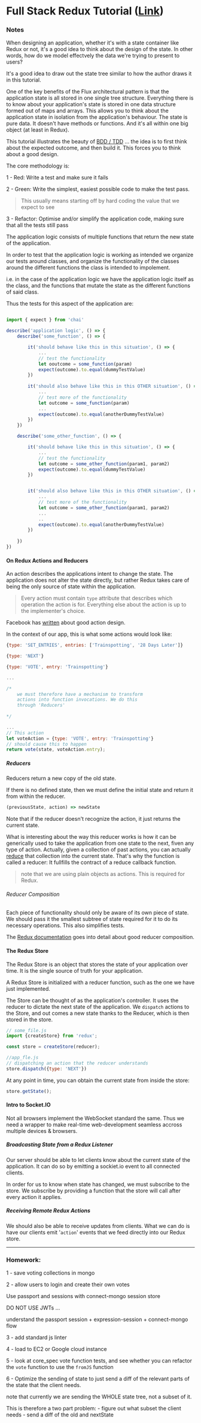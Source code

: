 # Full Stack Redux Tutorial ([Link](http://teropa.info/blog/2015/09/10/full-stack-redux-tutorial.html#the-architecture))

### Notes

When designing an application, whether it's with a state container like Redux or not, it's a good idea to think about 
the design of the state. In other words, how do we model effectvely the data we're trying to present to users?

It's a good idea to draw out the state tree similar to how the author draws it in this tutorial.

One of the key benefits of the Flux architectural pattern is that the application state is all stored in one single tree structure. Everything there is to know about your application's state is stored in one data structure formed out of maps and arrays. This allows you to think about the application state in isolation from the application's behaviour. The state is pure data. It doesn't have methods or functions. And it's all within one big object (at least in Redux).

This tutorial illustrates the beauty of [BDD / TDD](http://jrsinclair.com/articles/2016/gentle-introduction-to-javascript-tdd-intro/) ... the idea is to first think about the expected outcome, and then build it. This forces you to think about a good design. 

The core methodology is: 

1 - Red: Write a test and make sure it fails

2 - Green: Write the simplest, easiest possible code to make the test pass.

> This usually means starting off by hard coding the value that we expect to see

3 - Refactor: Optimise and/or simplify the application code, making sure that all the tests still pass

The application logic consists of multiple functions that return the new state of the application.

In order to test that the application logic is working as intended we organize our tests around classes, and organize the functionality of the classes around the different functions the class is intended to impolement. 

i.e. in the case of the application logic we have the application logic itself as the class, and the functions that mutate the state as the different functions of said class. 

Thus the tests for this aspect of the application are:

```javascript

import { expect } from 'chai'

describe('application logic', () => {
	describe('some_function', () => {

		it('should behave like this in this situation', () => {
			...
			// test the functionality
			let ooutcome = some_function(param)
			expect(outcome).to.equal(dummyTestValue)
		})
		
		it('should also behave like this in this OTHER situation', () => {
			...
			// test more of the functionality
			let outcome = some_function(param)
			...
			expect(outcome).to.equal(anotherDummyTestValue)	
		})
	})

	describe('some_other_function', () => {

		it('should behave like this in this situation', () => {
			...
			// test the functionality
			let outcome = some_other_function(param1, param2)
			expect(outcome).to.equal(dummyTestValue)
		})


		it('should also behave like this in this OTHER situation', () => {
			...
			// test more of the functionality
			let outcome = some_other_function(param1, param2)
			...
			..
			expect(outcome).to.equal(anotherDummyTestValue)	
		})
		
	})
})
``` 


#### On Redux Actions and Reducers 

An action describes the applications intent to change the state. The application does not alter the state directly, but rather Redux takes care of being the only source of state within the application.

> Every action must contain `type` attribute that describes which operation the action is for. Everything else about the action is up to the implementer's choice.

Facebook has [written](https://github.com/acdlite/flux-standard-action/blob/master/README.md) about good action design.

In the context of our app, this is what some actions would look like: 

```javascript
{type: 'SET_ENTRIES', entries: ['Trainspotting', '28 Days Later']}

{type: 'NEXT'}

{type: 'VOTE', entry: 'Trainspotting'}

...

/*
	we must therefore have a mechanism to transform 
	actions into function invocations. We do this
	through 'Reducers'
	
*/

...
// This action
let voteAction = {type: 'VOTE', entry: 'Trainspotting'}
// should cause this to happen
return vote(state, voteAction.entry);

```

##### Reducers

Reducers return a new copy of the old state. 

If there is no defined state, then we must define the initial state and return it from within the reducer.

```javascript
(previousState, action) => newState
```

Note that if the reducer doesn't recognize the action, it just returns the current state.

What is interesting about the way this reducer works is how it can be generically used to take the application from one state to the next, fiven any type of action. Actually, given a collection of past actions, you can actually [reduce](https://developer.mozilla.org/en/docs/Web/JavaScript/Reference/Global_Objects/Array/reduce) that collection into the current state. That's why the function is called a reducer: It fullfills the contract of a reduce callback function.

> note that we are using plain objects as actions. This is required for Redux.


###### Reducer Composition

Each piece of functionality should only be aware of its own piece of state. We should pass it the smallest subtree of state required for it to do its necessary operations. This also simplifies tests.

The [Redux documentation](http://rackt.github.io/redux/docs/basics/Reducers.html) goes into detail about good reducer composition.


#### The Redux Store

The Redux Store is an object that stores the state of your application over time. It is the single source of truth for your application.

A Redux Store is initialized with a reducer function, such as the one we have just implemented.

The Store can be thought of as the application's controller. It uses the reducer to dictate the next state of the application. We `dispatch` actions to the Store, and out comes a new state thanks to the Reducer, which is then stored in the store. 

```javascript
// some_file.js
import {createStore} from 'redux';

const store = createStore(reducer);

//app_fle.js
// dispatching an action that the reducer understands
store.dispatch({type: 'NEXT'}) 
```

At any point in time, you can obtain the current state from inside the store: 

```javascript
store.getState();
```


#### Intro to Socket.IO

Not all browsers implement the WebSocket standard the same. Thus we need a wrapper to make real-time web-development seamless accross multiple devices & browsers. 


##### Broadcasting State from a Redux Listener
Our server should be able to let clients know about the current state of the application. It can do so by emitting a sockiet.io event to all connected clients.

In order for us to know when state has changed, we must subscribe to the store. We subscribe by providing a function that the store will call after every action it applies.


##### Receiving Remote Redux Actions
We should also be able to receive updates from clients. What we can do is have our clients emit '`action`' events that we feed directly into our Redux store.



--- 

### Homework: 

1 - save voting collections in mongo

2 - allow users to login and create their own votes

Use passport and sessions with connect-mongo session store 

DO NOT USE JWTs ... 

understand the passport session + expression-session + connect-mongo flow

3 - add standard js linter 

4 - load to EC2 or Google cloud instance

5 - look at core_spec vote function tests, and see whether you can refactor the `vote` function to use the `fromJS` function

6 - Optimize the sending of state to just send a diff of the relevant parts of the state that the client needs. 

note that currently we are sending the WHOLE state tree, not a subset of it. 

This is therefore a two part problem: 
	- figure out what subset the client needs
	- send a diff of the old and nextState

	
	
